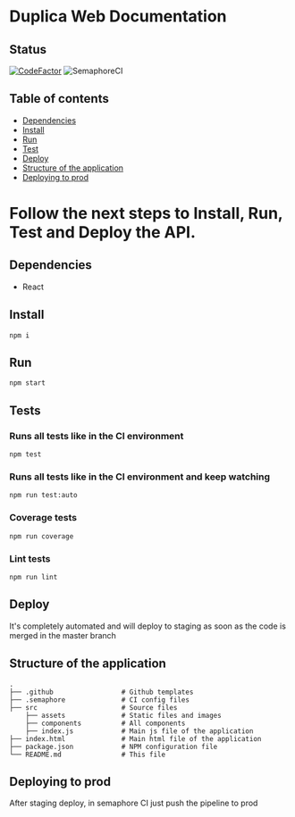 # Duplica Web Documentation

## Status
[![CodeFactor](https://www.codefactor.io/repository/github/silvamarcel/duplicaweb/badge)](https://www.codefactor.io/repository/github/silvamarcel/duplicaweb)
![SemaphoreCI](https://duplica.semaphoreci.com/badges/DuplicaWeb.svg)

## Table of contents

* [Dependencies](#dependencies)
* [Install](#install)
* [Run](#run)
* [Test](#tests)
* [Deploy](#deploy)
* [Structure of the application](#structure-of-the-application)
* [Deploying to prod](#deploying-to-prod)

# Follow the next steps to Install, Run, Test and Deploy the API.

## Dependencies

* React

## Install
```
npm i
```

## Run
```
npm start
```

## Tests
### Runs all tests like in the CI environment
```
npm test
```
### Runs all tests like in the CI environment and keep watching
```
npm run test:auto
```
### Coverage tests
```
npm run coverage
```
### Lint tests
```
npm run lint
```

## Deploy
It's completely automated and will deploy to staging as soon as the code is merged in the master branch

## Structure of the application
    .
    ├── .github                 # Github templates
    ├── .semaphore              # CI config files
    ├── src                     # Source files
        ├── assets              # Static files and images
        ├── components          # All components
        ├── index.js            # Main js file of the application
    ├── index.html              # Main html file of the application
    ├── package.json            # NPM configuration file
    └── README.md               # This file

## Deploying to prod
After staging deploy, in semaphore CI just push the pipeline to prod
